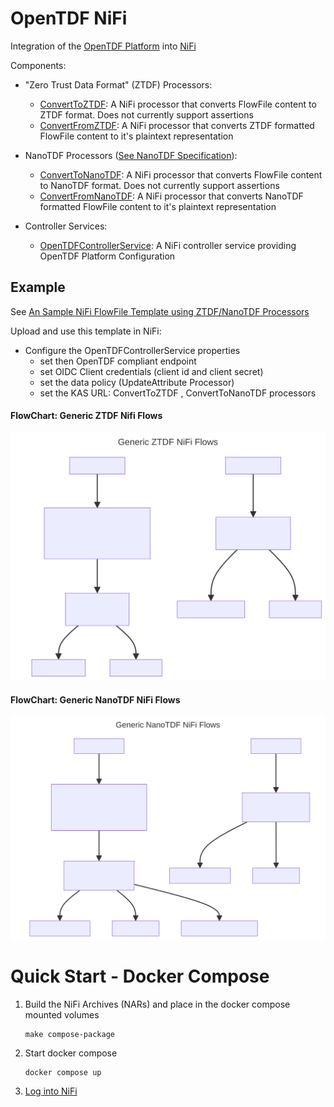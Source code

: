 # OpenTDF NiFi
Integration of the [OpenTDF Platform](https://github.com/opentdf/platform) into [NiFi](https://nifi.apache.org/)

Components:
* "Zero Trust Data Format" (ZTDF) Processors: 
  * [ConvertToZTDF](./nifi-tdf-processors/src/main/java/io/opentdf/nifi/ConvertToZTDF.java): A NiFi processor that converts FlowFile content to ZTDF format. Does not currently support assertions 
  * [ConvertFromZTDF](./nifi-tdf-processors/src/main/java/io/opentdf/nifi/ConvertFromZTDF.java): A NiFi processor that converts ZTDF formatted FlowFile content to it's plaintext representation
* NanoTDF Processors ([See NanoTDF Specification](https://github.com/opentdf/spec/tree/main/schema/nanotdf#readme)):
    * [ConvertToNanoTDF](./nifi-tdf-processors/src/main/java/io/opentdf/nifi/ConvertToNanoTDF.java): A NiFi processor that converts FlowFile content to NanoTDF format. Does not currently support assertions
    * [ConvertFromNanoTDF](./nifi-tdf-processors/src/main/java/io/opentdf/nifi/ConvertFromNanoTDF.java): A NiFi processor that converts NanoTDF formatted FlowFile content to it's plaintext representation

* Controller Services:
  * [OpenTDFControllerService](./nifi-tdf-controller-services-api/src/main/java/io/opentdf/nifi/OpenTDFControllerService.java): A NiFi controller service providing OpenTDF Platform Configuration

## Example

See [An Sample NiFi FlowFile Template using ZTDF/NanoTDF Processors](./deploy/Example_ZTDF_NanoTDF.xml)

Upload and use this template in NiFi:
* Configure the OpenTDFControllerService properties
  * set then OpenTDF compliant endpoint
  * set OIDC Client credentials (client id and client secret)
  * set the data policy (UpdateAttribute Processor)
  * set the KAS URL: ConvertToZTDF , ConvertToNanoTDF processors

#### FlowChart: Generic ZTDF Nifi Flows

![diagram](./docs/diagrams/generic_ztdf_nifi_flows.svg)

#### FlowChart: Generic NanoTDF NiFi Flows

![diagram](./docs/diagrams/generic_nanotdf_nifi_flows.svg)


# Quick Start - Docker Compose

1. Build the NiFi Archives (NARs) and place in the docker compose mounted volumes
    ```shell
    make compose-package
    ```
1. Start docker compose
    ```shell
    docker compose up
    ```
1. [Log into NiFi](http://localhost:18080/nifi)
